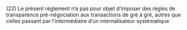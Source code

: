 (22) Le présent règlement n’a pas pour objet d’imposer des règles de transparence pré-négociation aux transactions de gré à gré, autres que celles passant par l’intermédiaire d’un internalisateur systématique